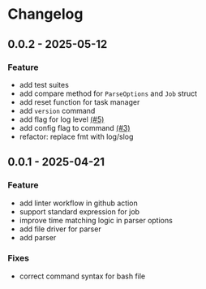# Changelog

## 0.0.2 - 2025-05-12

### Feature
 - add test suites
 - add compare method for `ParseOptions` and `Job` struct
 - add reset function for task manager
 - add `version` command
 - add flag for log level [(#5)](https://github.com/AmolKumarGupta/crona/issues/5)
 - add config flag to command [(#3)](https://github.com/AmolKumarGupta/crona/issues/3)
 - refactor: replace fmt with log/slog



## 0.0.1 - 2025-04-21

### Feature
 - add linter workflow in github action
 - support standard expression for job
 - improve time matching logic in parser options
 - add file driver for parser
 - add parser

### Fixes
 - correct command syntax for bash file